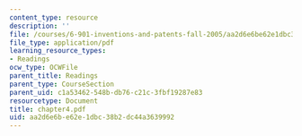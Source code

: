 ```yaml
---
content_type: resource
description: ''
file: /courses/6-901-inventions-and-patents-fall-2005/aa2d6e6be62e1dbc38b2dc44a3639992_chapter4.pdf
file_type: application/pdf
learning_resource_types:
- Readings
ocw_type: OCWFile
parent_title: Readings
parent_type: CourseSection
parent_uid: c1a53462-548b-db76-c21c-3fbf19287e83
resourcetype: Document
title: chapter4.pdf
uid: aa2d6e6b-e62e-1dbc-38b2-dc44a3639992
---
```

